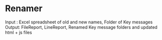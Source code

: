 # Renamer

Input : Excel spreadsheet of old and new names, Folder of Key messages
Output: FileReport, LineReport, Renamed Key message folders and updated html + js files 
